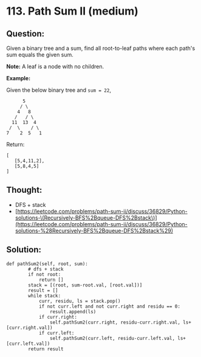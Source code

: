 # 113. Path Sum II \(medium\)

## Question:

Given a binary tree and a sum, find all root-to-leaf paths where each path's sum equals the given sum.

**Note:** A leaf is a node with no children.

**Example:**

Given the below binary tree and `sum = 22`,

```text
      5
     / \
    4   8
   /   / \
  11  13  4
 /  \    / \
7    2  5   1
```

Return:

```text
[
   [5,4,11,2],
   [5,8,4,5]
]
```

## Thought:

* DFS + stack
* [https://leetcode.com/problems/path-sum-ii/discuss/36829/Python-solutions-\(Recursively-BFS%2Bqueue-DFS%2Bstack\)](https://leetcode.com/problems/path-sum-ii/discuss/36829/Python-solutions-%28Recursively-BFS%2Bqueue-DFS%2Bstack%29)

## Solution:

```text
def pathSum2(self, root, sum):
        # dfs + stack
        if not root:
            return []
        stack = [(root, sum-root.val, [root.val])]
        result = []
        while stack:
            curr, residu, ls = stack.pop()
            if not curr.left and not curr.right and residu == 0:
                result.append(ls)
            if curr.right:
                self.pathSum2(curr.right, residu-curr.right.val, ls+[curr.right.val])
            if curr.left:
                self.pathSum2(curr.left, residu-curr.left.val, ls+[curr.left.val])
        return result
```


